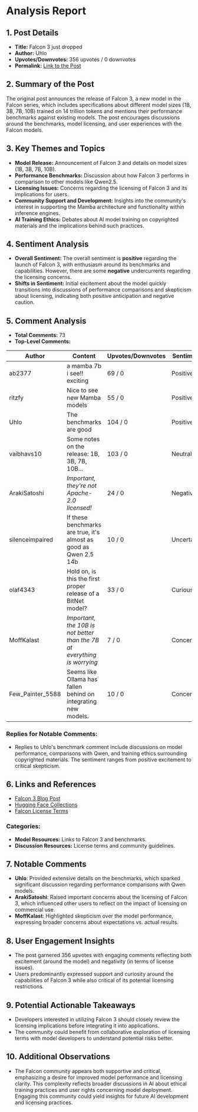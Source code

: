 # Analysis Report

## 1. Post Details
- **Title:** Falcon 3 just dropped
- **Author:** Uhlo
- **Upvotes/Downvotes:** 356 upvotes / 0 downvotes
- **Permalink:** [Link to the Post](https://www.reddit.com/r/LocalLLaMA/comments/1hg74wd/falcon_3_just_dropped/)

## 2. Summary of the Post
The original post announces the release of Falcon 3, a new model in the Falcon series, which includes specifications about different model sizes (1B, 3B, 7B, 10B) trained on 14 trillion tokens and mentions their performance benchmarks against existing models. The post encourages discussions around the benchmarks, model licensing, and user experiences with the Falcon models. 

## 3. Key Themes and Topics
- **Model Release:** Announcement of Falcon 3 and details on model sizes (1B, 3B, 7B, 10B).
- **Performance Benchmarks:** Discussion about how Falcon 3 performs in comparison to other models like Qwen2.5.
- **Licensing Issues:** Concerns regarding the licensing of Falcon 3 and its implications for users.
- **Community Support and Development:** Insights into the community's interest in supporting the Mamba architecture and functionality within inference engines.
- **AI Training Ethics:** Debates about AI model training on copyrighted materials and the implications behind such practices.

## 4. Sentiment Analysis
- **Overall Sentiment:** The overall sentiment is **positive** regarding the launch of Falcon 3, with enthusiasm around its benchmarks and capabilities. However, there are some **negative** undercurrents regarding the licensing concerns.
- **Shifts in Sentiment:** Initial excitement about the model quickly transitions into discussions of performance comparisons and skepticism about licensing, indicating both positive anticipation and negative caution.

## 5. Comment Analysis

- **Total Comments:** 73
- **Top-Level Comments:**

| Author          | Content                                                                                                                     | Upvotes/Downvotes | Sentiment  | Replies  |
|------------------|-----------------------------------------------------------------------------------------------------------------------------|-------------------|------------|----------|
| ab2377           | a mamba 7b i see!! exciting                                                                                                | 69 / 0            | Positive   | 0        |
| ritzfy           | Nice to see new Mamba models                                                                                               | 55 / 0            | Positive   | 1        |
| Uhlo             | The benchmarks are good                                                                                                    | 104 / 0           | Positive   | 10       |
| vaibhavs10       | Some notes on the release: 1B, 3B, 7B, 10B...                                                                            | 103 / 0           | Neutral    | 7        |
| ArakiSatoshi     | *Important, they're not Apache-2.0 licensed!*                                                                             | 24 / 0            | Negative   | 6        |
| silenceimpaired   | If these benchmarks are true, it's almost as good as Qwen 2.5 14b                                                          | 10 / 0            | Uncertain  | 3        |
| olaf4343         | Hold on, is this the first proper release of a BitNet model?                                                              | 33 / 0            | Curious    | 6        |
| MoffKalast       | *Important, the 10B is not better than the 7B at everything is worrying*                                                  | 7 / 0             | Concerned  | 2        |
| Few_Painter_5588 | Seems like Ollama has fallen behind on integrating new models.                                                              | 10 / 0            | Concerned  | 3        |

### Replies for Notable Comments:
- Replies to Uhlo's benchmark comment include discussions on model performance, comparisons with Qwen, and training ethics surrounding copyrighted materials. The sentiment ranges from positive excitement to critical skepticism.

## 6. Links and References
- [Falcon 3 Blog Post](https://huggingface.co/blog/falcon3)
- [Hugging Face Collections](https://huggingface.co/collections/tiiuae/falcon3-67605ae03578be86e4e87026)
- [Falcon License Terms](https://falconllm.tii.ae/falcon-terms-and-conditions.html)

### Categories:
- **Model Resources:** Links to Falcon 3 and benchmarks.
- **Discussion Resources:** License terms and community guidelines.

## 7. Notable Comments
- **Uhlo**: Provided extensive details on the benchmarks, which sparked significant discussion regarding performance comparisons with Qwen models.
- **ArakiSatoshi**: Raised important concerns about the licensing of Falcon 3, which influenced other users to reflect on the impact of licensing on commercial use.
- **MoffKalast**: Highlighted skepticism over the model performance, expressing broader concerns about expectations vs. actual results.

## 8. User Engagement Insights
- The post garnered 356 upvotes with engaging comments reflecting both excitement (around the model) and negativity (in terms of license issues). 
- Users predominantly expressed support and curiosity around the capabilities of Falcon 3 while also critical of its potential licensing restrictions.

## 9. Potential Actionable Takeaways
- Developers interested in utilizing Falcon 3 should closely review the licensing implications before integrating it into applications.
- The community could benefit from collaborative exploration of licensing terms with model developers to understand potential risks better.

## 10. Additional Observations
- The Falcon community appears both supportive and critical, emphasizing a desire for improved model performance and licensing clarity. This complexity reflects broader discussions in AI about ethical training practices and user rights concerning model deployment. Engaging this community could yield insights for future AI development and licensing practices.